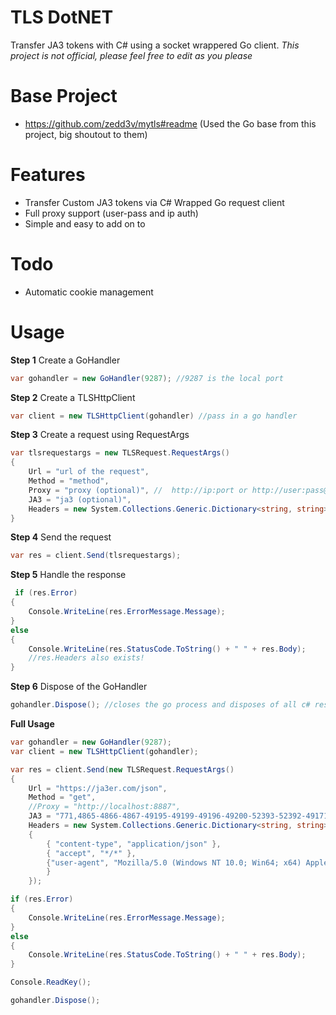 # TLS DotNET
Transfer JA3 tokens with C# using a socket wrappered Go client.
_This project is not official, please feel free to edit as you please_

# Base Project
- https://github.com/zedd3v/mytls#readme (Used the Go base from this project, big shoutout to them)

# Features
 - Transfer Custom JA3 tokens via C# Wrapped Go request client
 - Full proxy support (user-pass and ip auth)
 - Simple and easy to add on to

# Todo
- Automatic cookie management

# Usage
**Step 1**
Create a GoHandler
```cs
var gohandler = new GoHandler(9287); //9287 is the local port
```

**Step 2**
Create a TLSHttpClient
```cs
var client = new TLSHttpClient(gohandler) //pass in a go handler
```

**Step 3**
Create a request using RequestArgs
```cs
var tlsrequestargs = new TLSRequest.RequestArgs()
{
    Url = "url of the request",
    Method = "method",
    Proxy = "proxy (optional)", //  http://ip:port or http://user:pass@ip:port
    JA3 = "ja3 (optional)",
    Headers = new System.Collections.Generic.Dictionary<string, string>() //optional
}
```

**Step 4**
Send the request
```cs
var res = client.Send(tlsrequestargs);
```

**Step 5**
Handle the response
```cs
 if (res.Error)
{
    Console.WriteLine(res.ErrorMessage.Message);
}
else
{
    Console.WriteLine(res.StatusCode.ToString() + " " + res.Body);
    //res.Headers also exists!
}  
```

**Step 6**
Dispose of the GoHandler
```cs
gohandler.Dispose(); //closes the go process and disposes of all c# resources
```

**Full Usage**
```cs
var gohandler = new GoHandler(9287);
var client = new TLSHttpClient(gohandler);

var res = client.Send(new TLSRequest.RequestArgs()
{
    Url = "https://ja3er.com/json",
    Method = "get",
    //Proxy = "http://localhost:8887",
    JA3 = "771,4865-4866-4867-49195-49199-49196-49200-52393-52392-49171-49172-156-157-47-53,0-23-65281-10-11-35-16-5-13-18-51-45-43-27-21,0-1,1-21",
    Headers = new System.Collections.Generic.Dictionary<string, string>()
    {
        { "content-type", "application/json" },
        { "accept", "*/*" },
        {"user-agent", "Mozilla/5.0 (Windows NT 10.0; Win64; x64) AppleWebKit/537.36 (KHTML, like Gecko) Chrome/85.0.4183.83 Safari/537.36" }
        }
    });

if (res.Error)
{
    Console.WriteLine(res.ErrorMessage.Message);
}
else
{
    Console.WriteLine(res.StatusCode.ToString() + " " + res.Body);
} 

Console.ReadKey();

gohandler.Dispose();
```
